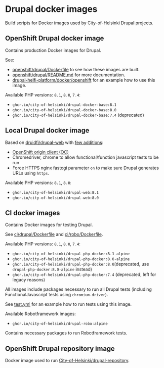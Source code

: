# Drupal docker images

Build scripts for Docker images used by City-of-Helsinki Drupal projects.

## OpenShift Drupal docker image

Contains production Docker images for Drupal.

See:
- [openshift/drupal/Dockerfile](openshift/drupal/Dockerfile) to see how these images are built.
- [openshift/drupal/README.md](openshift/drupal/README.md) for more documentation.
- [drupal-helfi-platform/docker/openshift](https://github.com/City-of-Helsinki/drupal-helfi-platform/tree/main/docker/openshift) for an example how to use this image.

Available PHP versions: `8.1`, `8.0`, `7.4`:

- `ghcr.io/city-of-helsinki/drupal-docker-base:8.1`
- `ghcr.io/city-of-helsinki/drupal-docker-base:8.0`
- `ghcr.io/city-of-helsinki/drupal-docker-base:7.4` (deprecated)

## Local Drupal docker image

Based on [druidfi/drupal-web](https://github.com/druidfi/docker-images) with [few additions](https://github.com/City-of-Helsinki/drupal-docker-images/blob/main/local/drupal/Dockerfile):

- [OpenShift origin client (OC)](https://github.com/City-of-Helsinki/drupal-docker-images/tree/main/local/oc)
- Chromedriver, chrome to allow functional/function javascript tests to be run
- Force HTTPS nginx fastcgi parameter `on` to make sure Drupal generates URLs using `https`.

Available PHP versions: `8.1`, `8.0`:

- `ghcr.io/city-of-helsinki/drupal-web:8.1`
- `ghcr.io/city-of-helsinki/drupal-web:8.0`

## CI docker images

Contains Docker images for testing Drupal.

See [ci/drupal/Dockerfile](ci/drupal/Dockerfile) and [ci/robo/Dockerfile](ci/robo/Dockerfile).

Available PHP versions: `8.1`, `8.0`, `7.4`:

- `ghcr.io/city-of-helsinki/drupal-php-docker:8.1-alpine`
- `ghcr.io/city-of-helsinki/drupal-php-docker:8.0-alpine`
- `ghcr.io/city-of-helsinki/drupal-php-docker:8.0`(deprecated, use `drupal-php-docker:8.0-alpine` instead)
- `ghcr.io/city-of-helsinki/drupal-php-docker:7.4` (deprecated, left for legacy reasons)

All images include packages necessary to run all Drupal tests (including FunctionalJavascript tests using `chromium-driver`).

See [test.yml](https://github.com/City-of-Helsinki/drupal-helfi-platform/blob/main/.github/workflows/test.yml.dist) for an example how to run tests using this image.

Available Robotframework images:

- `ghcr.io/city-of-helsinki/drupal-robo:alpine`

Contains necessary packages to run Robotframework tests.

## OpenShift Drupal repository image

Docker image used to run [City-of-Helsinki/drupal-repository](https://github.com/City-of-Helsinki/drupal-repository).

